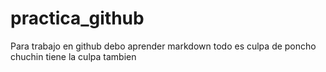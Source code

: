 # practica_github
Para trabajo en github debo aprender markdown 
todo es culpa de poncho
chuchin tiene la culpa tambien